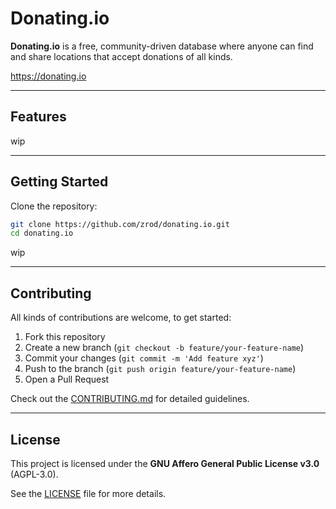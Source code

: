 # Donating.io

**Donating.io** is a free, community-driven database where anyone can find and share locations that accept donations of all kinds.

https://donating.io

---

## Features

wip

---

## Getting Started

Clone the repository:

```bash
git clone https://github.com/zrod/donating.io.git
cd donating.io
```

wip

---

## Contributing

All kinds of contributions are welcome, to get started:

1. Fork this repository
2. Create a new branch (`git checkout -b feature/your-feature-name`)
3. Commit your changes (`git commit -m 'Add feature xyz'`)
4. Push to the branch (`git push origin feature/your-feature-name`)
5. Open a Pull Request

Check out the [CONTRIBUTING.md](CONTRIBUTING.md) for detailed guidelines.

---

## License

This project is licensed under the **GNU Affero General Public License v3.0** (AGPL-3.0).

See the [LICENSE](LICENSE) file for more details.
